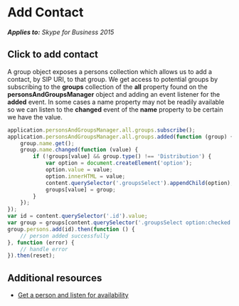 
# Add Contact


 _**Applies to:** Skype for Business 2015_

## Click to add contact

A group object exposes a persons collection which allows us to add a contact, by SIP URI, to that group.  We get access to potential groups by subscribing to the **groups** collection of the **all** property found on the **personsAndGroupsManager** object and adding an event listener for the **added** event.  In some cases a name property may not be readily available so we can listen to the **changed** event of the **name** property to be certain we have the value.

```js
application.personsAndGroupsManager.all.groups.subscribe();
application.personsAndGroupsManager.all.groups.added(function (group) {
    group.name.get();
    group.name.changed(function (value) {
        if (!groups[value] && group.type() !== 'Distribution') {
            var option = document.createElement('option');
            option.value = value;
            option.innerHTML = value;
            content.querySelector('.groupsSelect').appendChild(option);
            groups[value] = group;
        }
    });
});
var id = content.querySelector('.id').value;
var group = groups[content.querySelector('.groupsSelect option:checked').value];
group.persons.add(id).then(function () {
    // person added successfully
}, function (error) {
    // handle error
}).then(reset);
```

## Additional resources

- <a href="https://msdnstage.redmond.corp.microsoft.com/en-us/skype/websdk/docs/ListenForAvailability?branch=ajkher/project-shakespeare" target="">Get a person and listen for availability</a>

